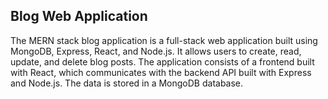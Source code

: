 ## Blog Web Application

The MERN stack blog application is a full-stack web application built using MongoDB, Express, React, and Node.js. It allows users to create, read, update, and delete blog posts. The application consists of a frontend built with React, which communicates with the backend API built with Express and Node.js. The data is stored in a MongoDB database.
